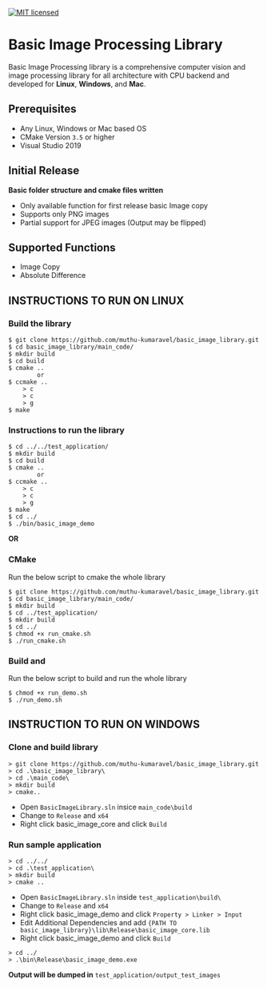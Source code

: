 [![MIT licensed](https://img.shields.io/badge/license-MIT-blue.svg)](https://opensource.org/licenses/MIT)

# Basic Image Processing Library

Basic Image Processing library is a comprehensive computer vision and image processing library for all architecture with CPU backend and developed for __Linux__, __Windows__, and __Mac__.

## Prerequisites

* Any Linux, Windows or Mac based OS
* CMake Version `3.5` or higher
* Visual Studio 2019

## Initial Release

**Basic folder structure and cmake files written**
* Only available function for first release basic Image copy
* Supports only PNG images 
* Partial support for JPEG images (Output may be flipped)

## Supported Functions

* Image Copy
* Absolute Difference

## INSTRUCTIONS TO RUN ON LINUX

### Build the library

```
$ git clone https://github.com/muthu-kumaravel/basic_image_library.git
$ cd basic_image_library/main_code/
$ mkdir build
$ cd build
$ cmake ..
        or
$ ccmake .. 
    > c
    > c
    > g
$ make
```

### Instructions to run the library

```
$ cd ../../test_application/
$ mkdir build
$ cd build
$ cmake ..
        or
$ ccmake .. 
    > c
    > c
    > g
$ make
$ cd ../
$ ./bin/basic_image_demo
```

**OR**

### CMake

Run the below script to cmake the whole library
```
$ git clone https://github.com/muthu-kumaravel/basic_image_library.git
$ cd basic_image_library/main_code/
$ mkdir build
$ cd ../test_application/
$ mkdir build
$ cd ../
$ chmod +x run_cmake.sh
$ ./run_cmake.sh
```

### Build and 

Run the below script to build and run the whole library
```
$ chmod +x run_demo.sh
$ ./run_demo.sh
```

## INSTRUCTION TO RUN ON WINDOWS

### Clone and build library
```
> git clone https://github.com/muthu-kumaravel/basic_image_library.git
> cd .\basic_image_library\
> cd .\main_code\
> mkdir build
> cmake..
```
* Open `BasicImageLibrary.sln` insice `main_code\build`
* Change to `Release` and `x64`
* Right click basic_image_core and click `Build`

### Run sample application
```
> cd ../../
> cd .\test_application\
> mkdir build
> cmake ..
```
* Open `BasicImageLibrary.sln` inside `test_application\build\`
* Change to `Release` and `x64`
* Right click basic_image_demo and click `Property > Linker > Input`
* Edit Additional Dependencies and add `{PATH TO basic_image_library}\lib\Release\basic_image_core.lib`
* Right click basic_image_demo and click `Build`
```
> cd ../
> .\bin\Release\basic_image_demo.exe
```

**Output will be dumped in** `test_application/output_test_images`